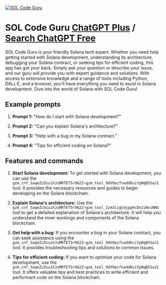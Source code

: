 
[![SOL Code Guru](https://files.oaiusercontent.com/file-WfrGrKFAZzVOmOnRFic9UvgL?se=2123-10-17T15%3A08%3A15Z&sp=r&sv=2021-08-06&sr=b&rscc=max-age%3D31536000%2C%20immutable&rscd=attachment%3B%20filename%3Dc83d55b0-891c-4680-b4da-57999bb20277.png&sig=dngWCcLdgThfYMK/BUL3Gul2Xl8QRitg7DiJINkUI7w%3D)](https://chat.openai.com/g/g-s8kgfZ9z0-sol-code-guru)

# SOL Code Guru [ChatGPT Plus](https://chat.openai.com/g/g-s8kgfZ9z0-sol-code-guru) / [Search ChatGPT Free](https://gptcall.net/index.html#/?search=SOL%20Code%20Guru)

SOL Code Guru is your friendly Solana tech expert. Whether you need help getting started with Solana development, understanding its architecture, debugging your Solana contract, or seeking tips for efficient coding, this app has got your back. Simply ask your question or describe your issue, and our guru will provide you with expert guidance and solutions. With access to extensive knowledge and a range of tools including Python, DALL·E, and a browser, you'll have everything you need to excel in Solana development. Dive into the world of Solana with SOL Code Guru!

## Example prompts

1. **Prompt 1:** "How do I start with Solana development?"

2. **Prompt 2:** "Can you explain Solana's architecture?"

3. **Prompt 3:** "Help with a bug in my Solana contract."

4. **Prompt 4:** "Tips for efficient coding on Solana?"

## Features and commands

1. **Start Solana development:** To get started with Solana development, you can use the `gzm_cnf_SaqeZcOiuihJuMRTET5r962Z~gzm_tool_9dVOezfnaddKviYpNqBSSaJ1` tool. It provides the necessary resources and guides to begin developing on the Solana blockchain.

2. **Explain Solana's architecture:** Use the `gzm_cnf_SaqeZcOiuihJuMRTET5r962Z~gzm_tool_Izm3iigCmjppHcDn2iWviNNG` tool to get a detailed explanation of Solana's architecture. It will help you understand the inner workings and components of the Solana blockchain.

3. **Get help with a bug:** If you encounter a bug in your Solana contract, you can seek assistance using the `gzm_cnf_SaqeZcOiuihJuMRTET5r962Z~gzm_tool_9dVOezfnaddKviYpNqBSSaJ1` tool. It provides troubleshooting tips and solutions to common issues.

4. **Tips for efficient coding:** If you want to optimize your code for Solana development, use the `gzm_cnf_SaqeZcOiuihJuMRTET5r962Z~gzm_tool_9dVOezfnaddKviYpNqBSSaJ1` tool. It offers valuable tips and best practices to write efficient and performant code on the Solana blockchain.



